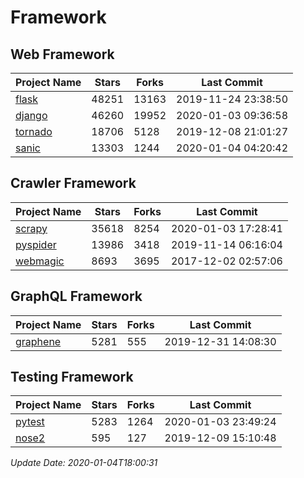 # Framework

## Web Framework

| Project Name | Stars | Forks | Last Commit |
| ------------ | ----- | ----- | ----------- |
| [flask](https://github.com/pallets/flask) | 48251 | 13163 | 2019-11-24 23:38:50 |
| [django](https://github.com/django/django) | 46260 | 19952 | 2020-01-03 09:36:58 |
| [tornado](https://github.com/tornadoweb/tornado) | 18706 | 5128 | 2019-12-08 21:01:27 |
| [sanic](https://github.com/huge-success/sanic) | 13303 | 1244 | 2020-01-04 04:20:42 |

## Crawler Framework

| Project Name | Stars | Forks | Last Commit |
| ------------ | ----- | ----- | ----------- |
| [scrapy](https://github.com/scrapy/scrapy) | 35618 | 8254 | 2020-01-03 17:28:41 |
| [pyspider](https://github.com/binux/pyspider) | 13986 | 3418 | 2019-11-14 06:16:04 |
| [webmagic](https://github.com/code4craft/webmagic) | 8693 | 3695 | 2017-12-02 02:57:06 |

## GraphQL Framework

| Project Name | Stars | Forks | Last Commit |
| ------------ | ----- | ----- | ----------- |
| [graphene](https://github.com/graphql-python/graphene) | 5281 | 555 | 2019-12-31 14:08:30 |

## Testing Framework

| Project Name | Stars | Forks | Last Commit |
| ------------ | ----- | ----- | ----------- |
| [pytest](https://github.com/pytest-dev/pytest) | 5283 | 1264 | 2020-01-03 23:49:24 |
| [nose2](https://github.com/nose-devs/nose2) | 595 | 127 | 2019-12-09 15:10:48 |

*Update Date: 2020-01-04T18:00:31*